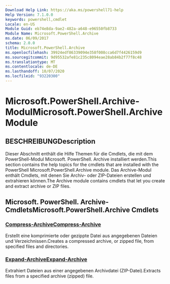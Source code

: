 ```yaml
---
Download Help Link: https://aka.ms/powershell71-help
Help Version: 7.1.0.0
keywords: powershell,cmdlet
Locale: en-US
Module Guid: eb74e8da-9ae2-482a-a648-e96550fb8733
Module Name: Microsoft.PowerShell.Archive
ms.date: 06/09/2017
schema: 2.0.0
title: Microsoft.PowerShell.Archive
ms.openlocfilehash: 39924edf86339094e358f008cca6d7f4426159d9
ms.sourcegitcommit: 9d95532afe81c235c8094eae28ab84b2f77f8c48
ms.translationtype: MT
ms.contentlocale: de-DE
ms.lasthandoff: 10/07/2020
ms.locfileid: "93220300"
---
```

# <span data-ttu-id="67433-103">Microsoft.PowerShell.Archive-Modul</span><span class="sxs-lookup"><span data-stu-id="67433-103">Microsoft.PowerShell.Archive Module</span></span>

## <span data-ttu-id="67433-104">BESCHREIBUNG</span><span class="sxs-lookup"><span data-stu-id="67433-104">Description</span></span>

<span data-ttu-id="67433-105">Dieser Abschnitt enthält die Hilfe Themen für die Cmdlets, die mit dem PowerShell-Modul Microsoft. PowerShell. Archive installiert werden.</span><span class="sxs-lookup"><span data-stu-id="67433-105">This section contains the help topics for the cmdlets that are installed with the PowerShell Microsoft.PowerShell.Archive module.</span></span> <span data-ttu-id="67433-106">Das Archive-Modul enthält Cmdlets, mit denen Sie Archiv- oder ZIP-Dateien erstellen und extrahieren können.</span><span class="sxs-lookup"><span data-stu-id="67433-106">The Archive module contains cmdlets that let you create and extract archive or ZIP files.</span></span>

## <span data-ttu-id="67433-107">Microsoft. PowerShell. Archive-Cmdlets</span><span class="sxs-lookup"><span data-stu-id="67433-107">Microsoft.PowerShell.Archive Cmdlets</span></span>

### [<span data-ttu-id="67433-108">Compress-Archive</span><span class="sxs-lookup"><span data-stu-id="67433-108">Compress-Archive</span></span>](Compress-Archive.md)
<span data-ttu-id="67433-109">Erstellt eine komprimierte oder gezippte Datei aus angegebenen Dateien und Verzeichnissen.</span><span class="sxs-lookup"><span data-stu-id="67433-109">Creates a compressed archive, or zipped file, from specified files and directories.</span></span>

### [<span data-ttu-id="67433-110">Expand-Archive</span><span class="sxs-lookup"><span data-stu-id="67433-110">Expand-Archive</span></span>](Expand-Archive.md)
<span data-ttu-id="67433-111">Extrahiert Dateien aus einer angegebenen Archivdatei (ZIP-Datei).</span><span class="sxs-lookup"><span data-stu-id="67433-111">Extracts files from a specified archive (zipped) file.</span></span>

